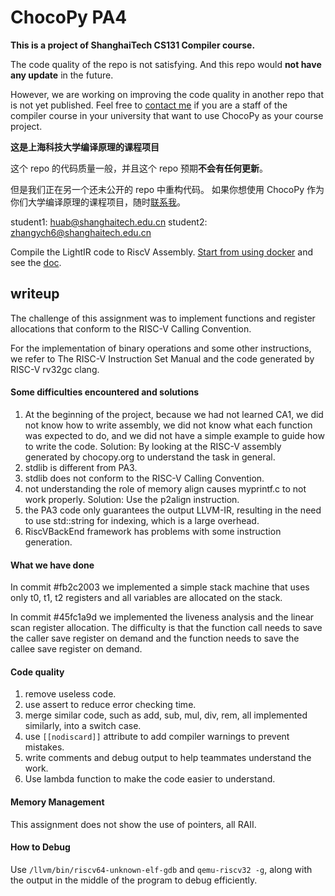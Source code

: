 # ChocoPy PA4

**This is a project of ShanghaiTech CS131 Compiler course.**

The code quality of the repo is not satisfying. And this repo would **not have any update** in the future.

However, we are working on improving the code quality in another repo that is not yet published.
Feel free to [contact me](mailto:huab@shanghaitech.edu.cn) if you are a staff of the compiler course in your university that want to use ChocoPy as your course project.

**这是上海科技大学编译原理的课程项目**

这个 repo 的代码质量一般，并且这个 repo 预期**不会有任何更新**。

但是我们正在另一个还未公开的 repo 中重构代码。
如果你想使用 ChocoPy 作为你们大学编译原理的课程项目，随时[联系我](mailto:huab@shanghaitech.edu.cn)。

student1: huab@shanghaitech.edu.cn
student2: zhangych6@shanghaitech.edu.cn

Compile the LightIR code to RiscV Assembly. [Start from using docker](./doc/common/build.md) and see the [doc](./doc/PA4/README.md).

## writeup

The challenge of this assignment was to implement functions and register allocations that conform to the RISC-V Calling Convention.

For the implementation of binary operations and some other instructions, we refer to The RISC-V Instruction Set Manual and the code generated by RISC-V rv32gc clang.

#### Some difficulties encountered and solutions

1. At the beginning of the project, because we had not learned CA1, we did not know how to write assembly, we did not know what each function was expected to do, and we did not have a simple example to guide how to write the code. Solution: By looking at the RISC-V assembly generated by chocopy.org to understand the task in general.
2. stdlib is different from PA3.
3. stdlib does not conform to the RISC-V Calling Convention.
4. not understanding the role of memory align causes myprintf.c to not work properly. Solution: Use the p2align instruction.
5. the PA3 code only guarantees the output LLVM-IR, resulting in the need to use std::string for indexing, which is a large overhead.
6. RiscVBackEnd framework has problems with some instruction generation.

#### What we have done

In commit #fb2c2003 we implemented a simple stack machine that uses only t0, t1, t2 registers and all variables are allocated on the stack.

In commit #45fc1a9d we implemented the liveness analysis and the linear scan register allocation.
The difficulty is that the function call needs to save the caller save register on demand and the function needs to save the callee save register on demand.

#### Code quality

1. remove useless code.
2. use assert to reduce error checking time.
3. merge similar code, such as add, sub, mul, div, rem, all implemented similarly, into a switch case.
4. use `[[nodiscard]]` attribute to add compiler warnings to prevent mistakes.
5. write comments and debug output to help teammates understand the work.
6. Use lambda function to make the code easier to understand.

#### Memory Management

This assignment does not show the use of pointers, all RAII.

#### How to Debug

Use `/llvm/bin/riscv64-unknown-elf-gdb` and `qemu-riscv32 -g`, along with the output in the middle of the program to debug efficiently.
